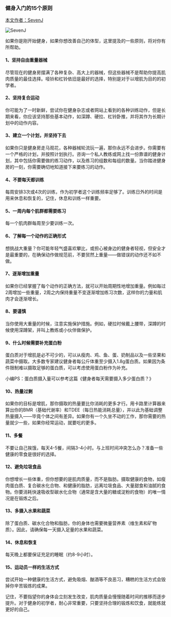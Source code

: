 ### 健身入门的15个原则

[本文作者：SevenJ](https://github.com/hoosin/EveryDaySport/blob/master/guide/%E5%81%A5%E8%BA%AB%E5%85%A5%E9%97%A8%E7%9A%8415%E4%B8%AA%E5%8E%9F%E5%88%99.md)

![SevenJ](http://fitkr.u.qiniudn.com/wp-content/uploads/2014/04/fitkr140428.jpg)


如果你是刚开始健身，如果你想改善自己的体型，这里提及的一些原则，将对你有所帮助。

#### 1、坚持自由重量器械
尽管现在的健身房摆满了各种复杂、高大上的器械，但这些器械不是帮助你提高肌肉质量的最佳选择。哑铃和杠铃依旧是最好的选择，特别是对于以增肌为目的的初学者。

#### 2、坚持复合运动

你可能为了一时新鲜，尝试你在健身杂志或者网站上看到的各种训练动作，但是长期来看，你应该坚持那些基本动作，如深蹲、硬拉、杠铃卧推，并将其作为长期计划中的动作内容。

#### 3、建立一个计划，并坚持下去

如果你只是健身房走马观花，各种器械轮流玩一遍，那你永远不会进步。你需要有一个严格的计划，并按照计划执行。咨询一个私人教练或网上找一份靠谱的健身计划，其中包括你需要做的练习动作，以及练习的组数和每组的数量。当你踏进健身房的一刻，你需要确切地知道接下来要练习的动作。

#### 4、不要每天都训练

每周安排3次或4次的训练，作为初学者这个训练频率足够了。训练日外的时间是用来休息和恢复的，记住，休息和训练一样重要。

#### 5、一周内每个肌群都需要练习

每一个肌肉群每周至少要训练一次。

#### 6、了解每一个动作的正确形式

想挑战大重量？你可能年轻气盛喜欢攀比，或担心被身边的健身者轻视，但安全才是最重要的，在确保动作做规范前，不要贸然上重量——做错误的动作还不如不做。

#### 7、逐渐增加重量

如果你已经掌握了每个动作的正确方法，就可以开始周期性地增加重量。例如每过2周增加一些重量，2周之内保持重量不变逐渐增加练习次数，这样你的力量和肌肉才会逐渐增长。

#### 8、要谨慎

当你使用大重量的时候，注意实施保护措施。例如，硬拉时候戴上腰带，深蹲的时候使用深蹲架，并叫上教练或小伙伴做保护。

#### 9、什么时候需要补充蛋白粉

蛋白质对于增肌是必不可少的，可以从瘦肉、鸡、鱼、蛋、奶制品以及一些坚果和蔬菜中摄取。大多数专家建议健身者每公斤体重至少摄入1.8g蛋白质。如果因为条件限制难以摄取足够的蛋白质，可以考虑使用蛋白粉作为补充。

小编PS：蛋白质摄入量可以参考这篇《健身者每天需要摄入多少蛋白质？》

#### 10、热量过剩

如果你的目标是增肌，那你摄取的热量要比你消耗的更多才行。用卡路里计算器来算出你的BMR（基础代谢率）和TDEE（每日热能消耗总量），并以此为基础调整热量摄入——毕竟个体之间有差异。如果你有一个久坐不动的工作，那你需要的热量就少一些，如果你经常运动，就要吃的更多。

#### 11、多餐

不要让自己挨饿，每天4-5餐，间隔3-4小时。与上班时间冲突怎么办？准备一些健康的零食是很好的选择。

#### 12、避免垃圾食品

你想增长一些体重，但你想要的是肌肉质量，而不是脂肪。摄取健康的食物，如瘦肉蛋白质、复合碳水化合物、和健康的脂肪，远离垃圾食品、大量甜食和油腻的食物。你要消耗快速吸收型碳水化合物（通常是含大量的糖或淀粉的食物）的唯一情况是在锻炼之后。

#### 13、多摄入水果和蔬菜

除了蛋白质、碳水化合物和脂肪，你的身体也需要微量营养素（维生素和矿物质）。因此，请确保每一天摄入足量的水果和蔬菜。

#### 14、休息和恢复

每天晚上都要保证充足的睡眠（约8-9小时）。

#### 15、运动员一样的生活方式

尝试开始一种健康的生活方式，避免吸烟、酗酒等不良恶习，糟糕的生活方式会毁掉你辛苦锻炼的成果。

记住，不要指望你的身体会立刻发生改变，肌肉质量会慢慢随着时间的推移而逐步提升。对于健身的初学者，耐心非常重要，只要坚持合理的锻炼和饮食，就能练就更好的自己。


